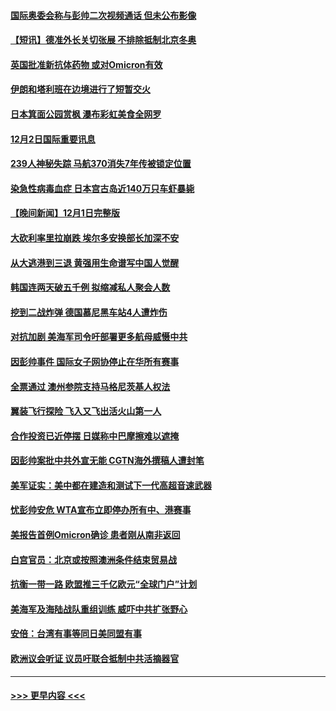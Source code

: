 #### [国际奥委会称与彭帅二次视频通话 但未公布影像](../pages/prog202/a103283364.md?t=12030001) 
#### [【短讯】德准外长关切张展 不排除抵制北京冬奥](../pages/prog202/a103283361.md?t=12030001) 
#### [英国批准新抗体药物 或对Omicron有效](../pages/prog202/a103283194.md?t=12030001) 
#### [伊朗和塔利班在边境进行了短暂交火](../pages/prog202/a103283212.md?t=12030001) 
#### [日本箕面公园赏枫 瀑布彩虹美食全网罗](../pages/prog202/a103283163.md?t=12030001) 
#### [12月2日国际重要讯息](../pages/prog202/a103283159.md?t=12030001) 
#### [239人神秘失踪 马航370消失7年传被锁定位置](../pages/prog202/a103283103.md?t=12030001) 
#### [染急性病毒血症 日本宫古岛近140万只车虾暴毙](../pages/prog202/a103283039.md?t=12030001) 
#### [【晚间新闻】12月1日完整版](../pages/prog202/a103282922.md?t=12030001) 
#### [大砍利率里拉崩跌 埃尔多安换部长加深不安](../pages/prog202/a103282955.md?t=12030001) 
#### [从大逃港到三退 黄强用生命谱写中国人觉醒](../pages/prog202/a103281774.md?t=12030001) 
#### [韩国连两天破五千例 拟缩减私人聚会人数](../pages/prog202/a103282921.md?t=12030001) 
#### [挖到二战炸弹 德国慕尼黑车站4人遭炸伤](../pages/prog202/a103282859.md?t=12030001) 
#### [对抗加剧 美海军司令吁部署更多航母威慑中共](../pages/prog202/a103282771.md?t=12030001) 
#### [因彭帅事件 国际女子网协停止在华所有赛事](../pages/prog202/a103282769.md?t=12030001) 
#### [全票通过 澳州参院支持马格尼茨基人权法](../pages/prog202/a103282730.md?t=12030001) 
#### [翼装飞行探险  飞入又飞出活火山第一人](../pages/prog202/a103282686.md?t=12030001) 
#### [合作投资已近停摆 日媒称中巴摩擦难以遮掩](../pages/prog202/a103282759.md?t=12030001) 
#### [因彭帅案批中共外宣无能 CGTN海外撰稿人遭封笔](../pages/prog202/a103282698.md?t=12030001) 
#### [美军证实：美中都在建造和测试下一代高超音速武器](../pages/prog202/a103282638.md?t=12030001) 
#### [忧彭帅安危 WTA宣布立即停办所有中、港赛事](../pages/prog202/a103282652.md?t=12030001) 
#### [美报告首例Omicron确诊 患者刚从南非返回](../pages/prog202/a103282642.md?t=12030001) 
#### [白宫官员：北京或按照澳洲条件结束贸易战](../pages/prog202/a103282501.md?t=12030001) 
#### [抗衡一带一路 欧盟推三千亿欧元“全球门户”计划](../pages/prog202/a103282581.md?t=12030001) 
#### [美海军及海陆战队重组训练 威吓中共扩张野心](../pages/prog202/a103282410.md?t=12030001) 
#### [安倍：台湾有事等同日美同盟有事](../pages/prog202/a103282439.md?t=12030001) 
#### [欧洲议会听证 议员吁联合抵制中共活摘器官](../pages/prog202/a103282442.md?t=12030001) 

----
#### [ >>> 更早内容 <<< ](../indexes/prog202-earlier.md)
